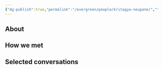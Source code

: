 ```yaml
---
{"dg-publish":true,"permalink":"/evergreen/people/kritagya-neupane/","tags":["people","work/proto_ventures"]}
---
```


## About


## How we met


## Selected conversations

